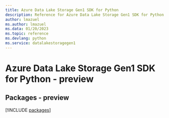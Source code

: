 ```yaml
---
title: Azure Data Lake Storage Gen1 SDK for Python
description: Reference for Azure Data Lake Storage Gen1 SDK for Python
author: lmazuel
ms.author: lmazuel
ms.data: 01/20/2023
ms.topic: reference
ms.devlang: python
ms.service: datalakestoragegen1
---
```

# Azure Data Lake Storage Gen1 SDK for Python - preview
## Packages - preview
[!INCLUDE [packages](data-lake-storage-gen1-index.md)]